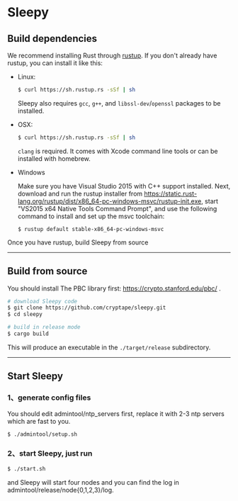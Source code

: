 # Sleepy

## Build dependencies

We recommend installing Rust through [rustup](https://www.rustup.rs/). If you don't already have rustup, you can install it like this:

- Linux:
	```bash
	$ curl https://sh.rustup.rs -sSf | sh
	```

	Sleepy also requires `gcc`, `g++`, and `libssl-dev`/`openssl` packages to be installed.


- OSX:
	```bash
	$ curl https://sh.rustup.rs -sSf | sh
	```

	`clang` is required. It comes with Xcode command line tools or can be installed with homebrew.


- Windows

    Make sure you have Visual Studio 2015 with C++ support installed. Next, download and run the rustup installer from
	https://static.rust-lang.org/rustup/dist/x86_64-pc-windows-msvc/rustup-init.exe, start "VS2015 x64 Native Tools Command Prompt", and use the following command to install and set up the msvc toolchain:
    ```
	$ rustup default stable-x86_64-pc-windows-msvc
    ```

Once you have rustup, build Sleepy from source

----

## Build from source

You should install The PBC library first: https://crypto.stanford.edu/pbc/ .

```bash
# download Sleepy code
$ git clone https://github.com/cryptape/sleepy.git
$ cd sleepy

# build in release mode
$ cargo build
```

This will produce an executable in the `./target/release` subdirectory.

----

## Start Sleepy
### 1、generate config files

You should edit admintool/ntp_servers first, replace it with 2-3 ntp servers which are fast to you.

```bash
$ ./admintool/setup.sh
```

### 2、start Sleepy, just run
```bash
$ ./start.sh
```

and Sleepy will start four nodes and you can find the log in admintool/release/node{0,1,2,3}/log.
